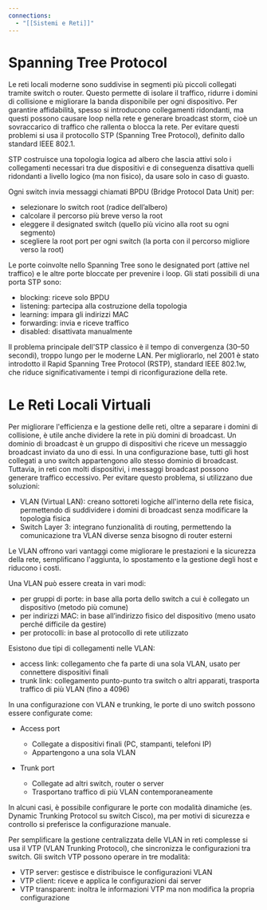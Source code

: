 ```yaml
---
connections:
  - "[[Sistemi e Reti]]"
---
```

# Spanning Tree Protocol

Le reti locali moderne sono suddivise in segmenti più piccoli collegati tramite switch o router. Questo permette di isolare il traffico, ridurre i domini di collisione e migliorare la banda disponibile per ogni dispositivo. Per garantire affidabilità, spesso si introducono collegamenti ridondanti, ma questi possono causare loop nella rete e generare broadcast storm, cioè un sovraccarico di traffico che rallenta o blocca la rete. Per evitare questi problemi si usa il protocollo STP (Spanning Tree Protocol), definito dallo standard IEEE 802.1.

STP costruisce una topologia logica ad albero che lascia attivi solo i collegamenti necessari tra due dispositivi e di conseguenza disattiva quelli ridondanti a livello logico (ma non fisico), da usare solo in caso di guasto.

Ogni switch invia messaggi chiamati BPDU (Bridge Protocol Data Unit) per:
- selezionare lo switch root (radice dell’albero)
- calcolare il percorso più breve verso la root
- eleggere il designated switch (quello più vicino alla root su ogni segmento)
- scegliere la root port per ogni switch (la porta con il percorso migliore verso la root)

Le porte coinvolte nello Spanning Tree sono le designated port (attive nel traffico) e le altre porte bloccate per prevenire i loop. Gli stati possibili di una porta STP sono:
- blocking: riceve solo BPDU
- listening: partecipa alla costruzione della topologia
- learning: impara gli indirizzi MAC
- forwarding: invia e riceve traffico
- disabled: disattivata manualmente

Il problema principale dell'STP classico è il tempo di convergenza (30–50 secondi), troppo lungo per le moderne LAN. Per migliorarlo, nel 2001 è stato introdotto il Rapid Spanning Tree Protocol (RSTP), standard IEEE 802.1w, che riduce significativamente i tempi di riconfigurazione della rete.

# Le Reti Locali Virtuali

Per migliorare l'efficienza e la gestione delle reti, oltre a separare i domini di collisione, è utile anche dividere la rete in più domini di broadcast. Un dominio di broadcast è un gruppo di dispositivi che riceve un messaggio broadcast inviato da uno di essi. In una configurazione base, tutti gli host collegati a uno switch appartengono allo stesso dominio di broadcast. Tuttavia, in reti con molti dispositivi, i messaggi broadcast possono generare traffico eccessivo. Per evitare questo problema, si utilizzano due soluzioni:

- VLAN (Virtual LAN): creano sottoreti logiche all'interno della rete fisica, permettendo di suddividere i domini di broadcast senza modificare la topologia fisica
- Switch Layer 3: integrano funzionalità di routing, permettendo la comunicazione tra VLAN diverse senza bisogno di router esterni

Le VLAN offrono vari vantaggi come migliorare le prestazioni e la sicurezza della rete, semplificano l'aggiunta, lo spostamento e la gestione degli host e riducono i costi.

Una VLAN può essere creata in vari modi:
- per gruppi di porte: in base alla porta dello switch a cui è collegato un dispositivo (metodo più comune)
- per indirizzi MAC: in base all’indirizzo fisico del dispositivo (meno usato perché difficile da gestire)
- per protocolli: in base al protocollo di rete utilizzato

Esistono due tipi di collegamenti nelle VLAN:
- access link: collegamento che fa parte di una sola VLAN, usato per connettere dispositivi finali
- trunk link: collegamento punto-punto tra switch o altri apparati, trasporta traffico di più VLAN (fino a 4096)

In una configurazione con VLAN e trunking, le porte di uno switch possono essere configurate come:

- Access port  
  - Collegate a dispositivi finali (PC, stampanti, telefoni IP)  
  - Appartengono a una sola VLAN  

- Trunk port  
  - Collegate ad altri switch, router o server  
  - Trasportano traffico di più VLAN contemporaneamente  

In alcuni casi, è possibile configurare le porte con modalità dinamiche (es. Dynamic Trunking Protocol su switch Cisco), ma per motivi di sicurezza e controllo si preferisce la configurazione manuale.

Per semplificare la gestione centralizzata delle VLAN in reti complesse si usa il VTP (VLAN Trunking Protocol), che sincronizza le configurazioni tra switch. Gli switch VTP possono operare in tre modalità:
- VTP server: gestisce e distribuisce le configurazioni VLAN
- VTP client: riceve e applica le configurazioni dai server
- VTP transparent: inoltra le informazioni VTP ma non modifica la propria configurazione
